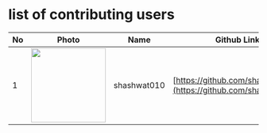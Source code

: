 # list of contributing users

| No  | Photo                                                                                       | Name              | Github Link                                                            |
| --- | ------------------------------------------------------------------------------------------- | ----------------- | ---------------------------------------------------------------------- |
| 1   | <img src="https://avatars.githubusercontent.com/u/76944311?v=4" height=150 width=150>       | shashwat010         | [https://github.com/shashwat010](https://github.com/shashwat010) 